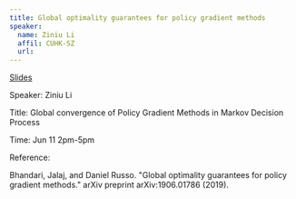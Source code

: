 ```yaml
---
title: Global optimality guarantees for policy gradient methods
speaker:
  name: Ziniu Li
  affil: CUHK-SZ
  url: 
--- 
```


[Slides](/static/files/S21-Slides/2021-06-11-ziniu-pg.pdf)

Speaker:  Ziniu Li

Title: Global convergence of Policy Gradient Methods in Markov Decision Process

Time: Jun 11 2pm-5pm

Reference:

Bhandari, Jalaj, and Daniel Russo. "Global optimality guarantees for policy gradient methods." arXiv preprint arXiv:1906.01786 (2019).